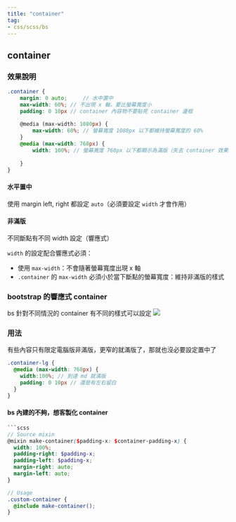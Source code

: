 ```yaml
---
title: "container"
tag: 
- css/scss/bs
---
```

## container
### 效果說明
```scss
.container {
	margin: 0 auto;		// 水中置中
	max-width: 60%; // 不出現 x 軸，要比螢幕寬度小
	padding: 0 10px // container 內容物不要貼死 container 邊框
	
	@media (max-width: 1080px) {
		max-width: 60%; // 螢幕寬度 1080px 以下都維持螢幕寬度的 60%
	}
	@media (max-width: 768px) {
		width: 100%; // 螢幕寬度 768px 以下都顯示為滿版（失去 container 效果）
		
	}
}
```
#### 水平置中
使用 margin left, right 都設定 `auto`（必須要設定 `width` 才會作用）

#### 非滿版
不同斷點有不同 width 設定（響應式）

`width` 的設定配合響應式必須：
- 使用 `max-width`：不會隨著螢幕寬度出現 x 軸
- `.container` 的 `max-width` 必須小於當下斷點的螢幕寬度：維持非滿版的樣式


### bootstrap 的響應式 container
bs 針對不同情況的 container 有不同的樣式可以設定
![](https://i.imgur.com/B6BHJHH.png)
### 用法
有些內容只有限定電腦版非滿版，更窄的就滿版了，那就也沒必要設定置中了
```scss
.container-lg {
  @media (max-width: 768px) {
  	width:100%; // 到達 md 就滿版
	padding: 0 10px // 還是有左右留白
  }
}
```

#### bs 內建的不夠，想客製化 container
```scss
```scss
// Source mixin
@mixin make-container($padding-x: $container-padding-x) {
  width: 100%;
  padding-right: $padding-x;
  padding-left: $padding-x;
  margin-right: auto;
  margin-left: auto;
}

// Usage
.custom-container {
  @include make-container();
}
```
